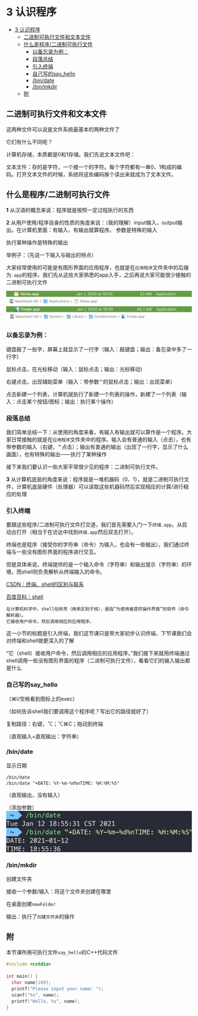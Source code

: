 # 3 认识程序
- [3 认识程序](#3-认识程序)
  - [二进制可执行文件和文本文件](#二进制可执行文件和文本文件)
  - [什么是程序/二进制可执行文件](#什么是程序二进制可执行文件)
    - [以备忘录为例：](#以备忘录为例)
    - [段落总结](#段落总结)
    - [引入终端](#引入终端)
    - [自己写的say_hello](#自己写的say_hello)
    - [/bin/date](#bindate)
    - [/bin/mkdir](#binmkdir)
  - [附](#附)

## 二进制可执行文件和文本文件
这两种文件可以说是文件系统最基本的两种文件了

它们有什么不同呢？

计算机存储，本质都是0和1存储。我们先说文本文件吧：

文本文件：存的是字符，一个接一个的字符。每个字符都有一串0、1构成的编码。打开文本文件的时候，系统将这些编码挨个读出来就成为了文本文件。
## 什么是程序/二进制可执行文件
**1** 从汉语的概念来说：程序就是按照一定过程执行的东西

**2** 从用户使用/程序自身的性质的角度来说：（我的理解）input输入，output输出。在计算机里面：有输入、有输出就算程序。
参数是特殊的输入

执行某种操作是特殊的输出

举例子：（先说一下输入与输出的特点）

大家经常使用的可能是有图形界面的应用程序，也就是在`应用程序`文件夹中的后缀为`.app`的程序。我们先从这些大家熟悉的app入手，之后再说大家可能很少接触的二进制可执行文件

![-w586](media/16023345749067/16104219910145.jpg)
![-w586](media/16023345749067/16104216518527.jpg)
### 以备忘录为例：
键盘敲了一些字，屏幕上就显示了一行字（输入：敲键盘；输出：备忘录中多了一行字）

鼠标点击，在光标移动（输入：鼠标点击；输出：光标移动）

右键点击，出现辅助菜单（输入：带参数⌃的鼠标点击；输出：出现菜单）

点击新建一个列表，计算机就执行了新建一个列表的操作，新建了一个列表（输入：点击某个按钮/图标；输出：执行某个操作）
### 段落总结
我们简单总结一下：从使用的角度来看，有输入有输出就可以算作是一个程序。大家日常接触的就是在`应用程序`文件夹中的程序。输入会有普通的输入（点击），也有带参数的输入（右键，⌃点击）；输出有普通的输出（出现了一行字，显示了什么画面），也有特殊的输出——执行了某种操作

接下来我们要认识一些大家平常很少见的程序：二进制可执行文件。

**3** 从计算机底层的角度来说：程序就是一堆机器码（0、1），就是二进制可执行文件，计算机底层硬件（处理器）可以读取这些机器码然后实现相应的计算/进行相应的处理
### 引入终端
要跟这些程序/二进制可执行文件打交道，我们首先需要入门一下`终端.app`。从启动台打开（相当于在访达中找到`终端.app`然后双击打开）。

终端也是程序（接受你的字符串（命令）为输入，也会有一些输出），我们通过终端与一些没有图形界面的程序进行交互。

但是具体来说，终端提供的是一个输入命令（字符串）和输出提示（字符串）的环境，而shell则负责解析从终端输入的命令。

[CSDN｜终端、shell的区别与联系](https://blog.csdn.net/weixin_38214171/article/details/90050340)

[百度百科｜shell](https://baike.baidu.com/item/shell/99702)

```
在计算机科学中，shell俗称壳（用来区别于核），是指“为使用者提供操作界面”的软件（命令解析器）。
它接收用户命令，然后调用相应的应用程序。
```

这一小节的标题是引入终端，我们这节课只是带大家初步认识终端，下节课我们会对终端和shell做更深入的了解

“它（shell）接收用户命令，然后调用相应的应用程序。”我们接下来就用终端通过shell调用一些没有图形界面的程序（二进制可执行文件），看看它们的输入输出都是什么
### 自己写的say_hello
（⌘I/空格看到图标上的exec）

（如何告诉shell我们要调用这个程序呢？写出它的路径就好了）

复制路径：右键，⌥；⌥⌘C；拖动到终端

（直观输入+直观输出：字符串）
### /bin/date
显示日期

```shell
/bin/date
/bin/date "+DATE: %Y-%m-%d%nTIME: %H:%M:%S"
```

（直观输出，没有输入）

（添加参数）
![-w572](media/16104236930649/16104489499143.jpg)
### /bin/mkdir
创建文件夹

接收一个参数/输入：将这个文件夹创建在哪里

在桌面创建`newFolder`

输出：执行了`创建文件夹`的操作
## 附
本节课所用可执行文件`say_hello`的C++代码文件

```cpp
#include <cstdio>

int main() {
  char name[100];
  printf("Please input your name: ");
  scanf("%s", name);
  printf("Hello, %s", name);
}
```

